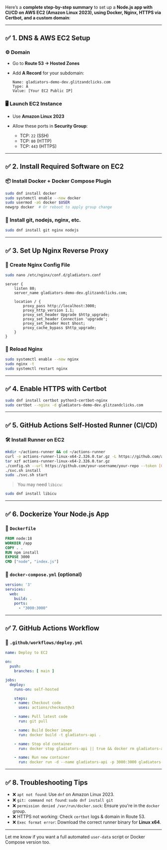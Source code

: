 Here’s a **complete step-by-step summary** to set up a **Node.js app with CI/CD on AWS EC2 (Amazon Linux 2023), using Docker, Nginx, HTTPS via Certbot, and a custom domain**:

---

## ✅ **1. DNS & AWS EC2 Setup**

### ⚙️ **Domain**

* Go to **Route 53 → Hosted Zones**
* Add **A Record** for your subdomain:

  ```
  Name: gladiators-demo-dev.glitzandclicks.com
  Type: A
  Value: [Your EC2 Public IP]
  ```

### 🖥️ **Launch EC2 Instance**

* Use **Amazon Linux 2023**
* Allow these ports in **Security Group**:

  * TCP: `22` (SSH)
  * TCP: `80` (HTTP)
  * TCP: `443` (HTTPS)

---

## ✅ **2. Install Required Software on EC2**

### 📦 **Install Docker + Docker Compose Plugin**

```bash
sudo dnf install docker
sudo systemctl enable --now docker
sudo usermod -aG docker $USER
newgrp docker  # Or reboot to apply group change
```

### 🧰 **Install git, nodejs, nginx, etc.**

```bash
sudo dnf install git nginx nodejs
```

---

## ✅ **3. Set Up Nginx Reverse Proxy**

### 🧾 Create Nginx Config File

```bash
sudo nano /etc/nginx/conf.d/gladiators.conf
```

```nginx
server {
    listen 80;
    server_name gladiators-demo-dev.glitzandclicks.com;

    location / {
        proxy_pass http://localhost:3000;
        proxy_http_version 1.1;
        proxy_set_header Upgrade $http_upgrade;
        proxy_set_header Connection 'upgrade';
        proxy_set_header Host $host;
        proxy_cache_bypass $http_upgrade;
    }
}
```

### 🔄 Reload Nginx

```bash
sudo systemctl enable --now nginx
sudo nginx -t
sudo systemctl restart nginx
```

---

## ✅ **4. Enable HTTPS with Certbot**

```bash
sudo dnf install certbot python3-certbot-nginx
sudo certbot --nginx -d gladiators-demo-dev.glitzandclicks.com
```

---

## ✅ **5. GitHub Actions Self-Hosted Runner (CI/CD)**

### 🛠️ Install Runner on EC2

```bash
mkdir ~/actions-runner && cd ~/actions-runner
curl -o actions-runner-linux-x64-2.326.0.tar.gz -L https://github.com/actions/runner/releases/download/v2.326.0/actions-runner-linux-x64-2.326.0.tar.gz
tar xzf actions-runner-linux-x64-2.326.0.tar.gz
./config.sh --url https://github.com/your-username/your-repo --token [GH_TOKEN]
./svc.sh install
sudo ./svc.sh start
```

> You may need `libicu`:

```bash
sudo dnf install libicu
```

---

## ✅ **6. Dockerize Your Node.js App**

### 📁 `Dockerfile`

```Dockerfile
FROM node:18
WORKDIR /app
COPY . .
RUN npm install
EXPOSE 3000
CMD ["node", "index.js"]
```

### 📁 `docker-compose.yml` (optional)

```yaml
version: '3'
services:
  web:
    build: .
    ports:
      - "3000:3000"
```

---

## ✅ **7. GitHub Actions Workflow**

### 📁 `.github/workflows/deploy.yml`

```yaml
name: Deploy to EC2

on:
  push:
    branches: [ main ]

jobs:
  deploy:
    runs-on: self-hosted

    steps:
    - name: Checkout code
      uses: actions/checkout@v3

    - name: Pull latest code
      run: git pull

    - name: Build Docker image
      run: docker build -t gladiators-api .

    - name: Stop old container
      run: docker stop gladiators-api || true && docker rm gladiators-api || true

    - name: Run new container
      run: docker run -d --name gladiators-api -p 3000:3000 gladiators-api
```

---

## ✅ **8. Troubleshooting Tips**

* ❌ `apt not found`: Use `dnf` on Amazon Linux 2023.
* ❌ `git: command not found`: `sudo dnf install git`
* ❌ `permission denied /var/run/docker.sock`: Ensure you're in the `docker` group.
* ❌ HTTPS not working: Check `certbot` logs & domain in Route 53.
* ❌ `Exec format error`: Download the correct runner binary for **Linux x64**.

---

Let me know if you want a full automated `user-data` script or Docker Compose version too.
